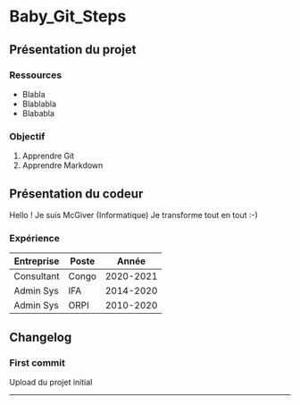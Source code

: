 # Baby_Git_Steps

## Présentation du projet

### Ressources

* Blabla
* Blablabla
* Blababla

### Objectif

1. Apprendre Git
2. Apprendre Markdown

## Présentation du codeur

Hello ! Je suis McGiver (Informatique) Je transforme tout en tout :-)

### Expérience

|Entreprise|Poste|Année|
|----|-----|-----|
|Consultant| Congo| 2020-2021|
|Admin Sys|IFA|2014-2020|
|Admin Sys| ORPI|2010-2020|

## Changelog

### First commit
Upload du projet initial

***






